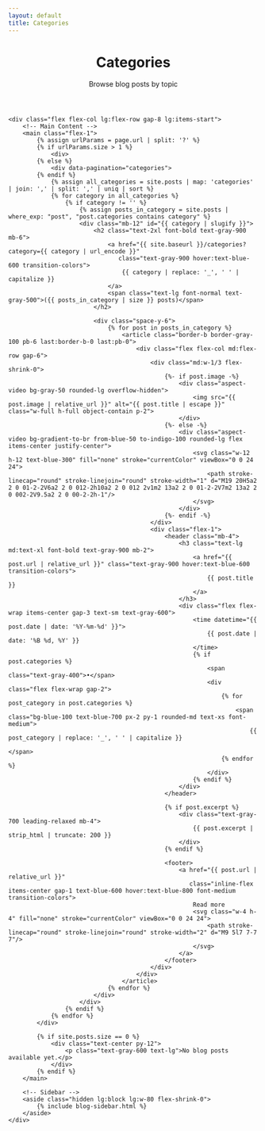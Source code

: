 ```yaml
---
layout: default
title: Categories
---
```


<div class="max-w-6xl mx-auto px-4 sm:px-6 md:px-8 py-4 md:py-12">
    <!-- Header -->
    <header class="mb-12 pb-8 border-b border-gray-200">
        <h1 class="text-3xl md:text-4xl font-bold text-gray-900 mb-4">Categories</h1>
        <p class="text-gray-600 text-xl leading-relaxed">
            Browse blog posts by topic
        </p>
    </header>

    <div class="flex flex-col lg:flex-row gap-8 lg:items-start">
        <!-- Main Content -->
        <main class="flex-1">
            {% assign urlParams = page.url | split: '?' %}
            {% if urlParams.size > 1 %}
                <div>
            {% else %}
                <div data-pagination="categories">
            {% endif %}
                {% assign all_categories = site.posts | map: 'categories' | join: ',' | split: ',' | uniq | sort %}
                {% for category in all_categories %}
                    {% if category != '' %}
                        {% assign posts_in_category = site.posts | where_exp: "post", "post.categories contains category" %}
                        <div class="mb-12" id="{{ category | slugify }}">
                            <h2 class="text-2xl font-bold text-gray-900 mb-6">
                                <a href="{{ site.baseurl }}/categories?category={{ category | url_encode }}" 
                                   class="text-gray-900 hover:text-blue-600 transition-colors">
                                    {{ category | replace: '_', ' ' | capitalize }}
                                </a>
                                <span class="text-lg font-normal text-gray-500">({{ posts_in_category | size }} posts)</span>
                            </h2>
                            
                            <div class="space-y-6">
                                {% for post in posts_in_category %}
                                    <article class="border-b border-gray-100 pb-6 last:border-b-0 last:pb-0">
                                        <div class="flex flex-col md:flex-row gap-6">
                                            <div class="md:w-1/3 flex-shrink-0">
                                                {%- if post.image -%}
                                                    <div class="aspect-video bg-gray-50 rounded-lg overflow-hidden">
                                                        <img src="{{ post.image | relative_url }}" alt="{{ post.title | escape }}" class="w-full h-full object-contain p-2">
                                                    </div>
                                                {%- else -%}
                                                    <div class="aspect-video bg-gradient-to-br from-blue-50 to-indigo-100 rounded-lg flex items-center justify-center">
                                                        <svg class="w-12 h-12 text-blue-300" fill="none" stroke="currentColor" viewBox="0 0 24 24">
                                                            <path stroke-linecap="round" stroke-linejoin="round" stroke-width="1" d="M19 20H5a2 2 0 01-2-2V6a2 2 0 012-2h10a2 2 0 012 2v1m2 13a2 2 0 01-2-2V7m2 13a2 2 0 002-2V9.5a2 2 0 00-2-2h-1"/>
                                                        </svg>
                                                    </div>
                                                {%- endif -%}
                                            </div>
                                            <div class="flex-1">
                                                <header class="mb-4">
                                                    <h3 class="text-lg md:text-xl font-bold text-gray-900 mb-2">
                                                        <a href="{{ post.url | relative_url }}" class="text-gray-900 hover:text-blue-600 transition-colors">
                                                            {{ post.title }}
                                                        </a>
                                                    </h3>
                                                    <div class="flex flex-wrap items-center gap-3 text-sm text-gray-600">
                                                        <time datetime="{{ post.date | date: '%Y-%m-%d' }}">
                                                            {{ post.date | date: '%B %d, %Y' }}
                                                        </time>
                                                        {% if post.categories %}
                                                            <span class="text-gray-400">•</span>
                                                            <div class="flex flex-wrap gap-2">
                                                                {% for post_category in post.categories %}
                                                                    <span class="bg-blue-100 text-blue-700 px-2 py-1 rounded-md text-xs font-medium">
                                                                        {{ post_category | replace: '_', ' ' | capitalize }}
                                                                    </span>
                                                                {% endfor %}
                                                            </div>
                                                        {% endif %}
                                                    </div>
                                                </header>
                                                
                                                {% if post.excerpt %}
                                                    <div class="text-gray-700 leading-relaxed mb-4">
                                                        {{ post.excerpt | strip_html | truncate: 200 }}
                                                    </div>
                                                {% endif %}
                                                
                                                <footer>
                                                    <a href="{{ post.url | relative_url }}" 
                                                       class="inline-flex items-center gap-1 text-blue-600 hover:text-blue-800 font-medium transition-colors">
                                                        Read more
                                                        <svg class="w-4 h-4" fill="none" stroke="currentColor" viewBox="0 0 24 24">
                                                            <path stroke-linecap="round" stroke-linejoin="round" stroke-width="2" d="M9 5l7 7-7 7"/>
                                                        </svg>
                                                    </a>
                                                </footer>
                                            </div>
                                        </div>
                                    </article>
                                {% endfor %}
                            </div>
                        </div>
                    {% endif %}
                {% endfor %}
            </div>
            
            {% if site.posts.size == 0 %}
                <div class="text-center py-12">
                    <p class="text-gray-600 text-lg">No blog posts available yet.</p>
                </div>
            {% endif %}
        </main>

        <!-- Sidebar -->
        <aside class="hidden lg:block lg:w-80 flex-shrink-0">
            {% include blog-sidebar.html %}
        </aside>
    </div>
</div>

<script>
// Handle URL parameters for deep linking to specific categories
document.addEventListener('DOMContentLoaded', function() {
    const urlParams = new URLSearchParams(window.location.search);
    const category = urlParams.get('category');
    
    if (category) {
        // Find the category section and scroll to it
        const categoryId = category.toLowerCase().replace(/\s+/g, '-');
        const categoryElement = document.getElementById(categoryId);
        
        if (categoryElement) {
            // Wait a bit for the page to load completely
            setTimeout(() => {
                categoryElement.scrollIntoView({ behavior: 'smooth', block: 'start' });
                
                // Highlight the section briefly
                categoryElement.style.backgroundColor = '#f0f9ff';
                setTimeout(() => {
                    categoryElement.style.backgroundColor = '';
                }, 2000);
            }, 100);
        }
    }
});
</script>
